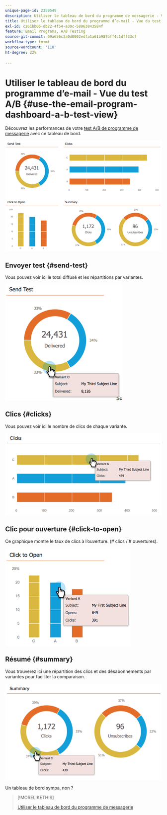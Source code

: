 ```yaml
---
unique-page-id: 2359549
description: Utiliser le tableau de bord du programme de messagerie - Vue Test A/B - Documents Marketo - Documentation du produit
title: Utiliser le tableau de bord du programme d’e-mail - Vue du test A/B
exl-id: c261bb05-db22-4f54-a30c-58963843584f
feature: Email Programs, A/B Testing
source-git-commit: 09a656c3a0d0002edfa1a61b987bff4c1dff33cf
workflow-type: tm+mt
source-wordcount: '110'
ht-degree: 22%

---
```


# Utiliser le tableau de bord du programme d’e-mail - Vue du test A/B {#use-the-email-program-dashboard-a-b-test-view}

Découvrez les performances de votre [test A/B de programme de messagerie](/help/marketo/product-docs/email-marketing/email-programs/email-program-actions/email-test-a-b-test/add-an-a-b-test.md) avec ce tableau de bord.

![](assets/image2014-9-12-16-3a14-3a28.png)

## Envoyer test {#send-test}

Vous pouvez voir ici le total diffusé et les répartitions par variantes.

![](assets/image2014-9-12-16-3a16-3a2.png)

## Clics {#clicks}

Vous pouvez voir ici le nombre de clics de chaque variante.

![](assets/image2014-9-12-16-3a16-3a20.png)

## Clic pour ouverture {#click-to-open}

Ce graphique montre le taux de clics à l’ouverture. (# clics / # ouvertures).

![](assets/image2014-9-12-16-3a16-3a36.png)

## Résumé {#summary}

Vous trouverez ici une répartition des clics et des désabonnements par variantes pour faciliter la comparaison.

![](assets/image2014-9-12-16-3a16-3a45.png)

Un tableau de bord sympa, non ?

>[!MORELIKETHIS]
>
>[Utiliser le tableau de bord du programme de messagerie](/help/marketo/product-docs/email-marketing/email-programs/email-program-data/use-the-email-program-dashboard.md)
